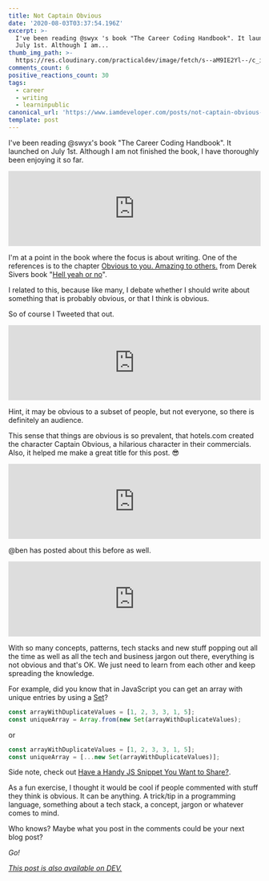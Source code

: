 ```yaml
---
title: Not Captain Obvious
date: '2020-08-03T03:37:54.196Z'
excerpt: >-
  I've been reading @swyx 's book "The Career Coding Handbook". It launched on
  July 1st. Although I am...
thumb_img_path: >-
  https://res.cloudinary.com/practicaldev/image/fetch/s--aM9IE2Yl--/c_imagga_scale,f_auto,fl_progressive,h_420,q_auto,w_1000/https://dev-to-uploads.s3.amazonaws.com/i/g6zipfc343b56kfou7pw.png
comments_count: 6
positive_reactions_count: 30
tags:
  - career
  - writing
  - learninpublic
canonical_url: 'https://www.iamdeveloper.com/posts/not-captain-obvious-1boj/'
template: post
---
```


I've been reading @swyx's book "The Career Coding Handbook". It launched on July 1st. Although I am not finished the book, I have thoroughly been enjoying it so far.

<iframe class="liquidTag" src="https://dev.to/embed/link?args=https%3A%2F%2Fdev.to%2Fswyx%2Flaunching-the-coding-career-handbook-3f43" style="border: 0; width: 100%;"></iframe>

I'm at a point in the book where the focus is about writing. One of the references is to the chapter [Obvious to you. Amazing to others.](https://sivers.org/obvious) from Derek Sivers book "[Hell yeah or no](https://sivers.org/n)".

I related to this, because like many, I debate whether I should write about something that is probably obvious, or that I think is obvious.

So of course I Tweeted that out.

<iframe class="liquidTag" src="https://dev.to/embed/twitter?args=1289915958430072832" style="border: 0; width: 100%;"></iframe>

Hint, it may be obvious to a subset of people, but not everyone, so there is definitely an audience.

This sense that things are obvious is so prevalent, that hotels.com created the character Captain Obvious, a hilarious character in their commercials. Also, it helped me make a great title for this post. 😎

<iframe class="liquidTag" src="https://dev.to/embed/youtube?args=EsURuI8n9s8" style="border: 0; width: 100%;"></iframe>

@ben has posted about this before as well.

<iframe class="liquidTag" src="https://dev.to/embed/link?args=https%3A%2F%2Fdev.to%2Fben%2Fnothing-in-software-development-is-obvious--5hmm" style="border: 0; width: 100%;"></iframe>

With so many concepts, patterns, tech stacks and new stuff popping out all the time as well as all the tech and business jargon out there, everything is not obvious and that's OK. We just need to learn from each other and keep spreading the knowledge.

For example, did you know that in JavaScript you can get an array with unique entries by using a [Set](https://developer.mozilla.org/en-US/docs/Web/JavaScript/Reference/Global_Objects/Set)?

```javascript
const arrayWithDuplicateValues = [1, 2, 3, 3, 1, 5];
const uniqueArray = Array.from(new Set(arrayWithDuplicateValues);
```

or

```javascript
const arrayWithDuplicateValues = [1, 2, 3, 3, 1, 5];
const uniqueArray = [...new Set(arrayWithDuplicateValues)];
```

Side note, check out [Have a Handy JS Snippet You Want to Share?](https://dev.to/nickytonline/handy-js-snippets-352f).

As a fun exercise, I thought it would be cool if people commented with stuff they think is obvious. It can be anything. A trick/tip in a programming language, something about a tech stack, a concept, jargon or whatever comes to mind.

Who knows? Maybe what you post in the comments could be your next blog post?

<em>Go!</em>

_[This post is also available on DEV.](https://dev.to/nickytonline/not-captain-obvious-1boj)_

<script>
const parent = document.getElementsByTagName('head')[0];
const script = document.createElement('script');
script.type = 'text/javascript';
script.src = 'https://cdnjs.cloudflare.com/ajax/libs/iframe-resizer/4.1.1/iframeResizer.min.js';
script.charset = 'utf-8';
script.onload = function() {
    window.iFrameResize({}, '.liquidTag');
};
parent.appendChild(script);
</script>
